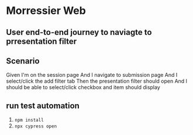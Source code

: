 # Morressier Web 

## User end-to-end journey to naviagte to prresentation filter

## Scenario
Given I'm on the session page
And I navigate to submission page 
And I select/click the add filter tab
Then the presentation filter should open
And I should be able to select/click checkbox and item should display

## run test automation 

1. `npm install`
1. `npx cypress open`

